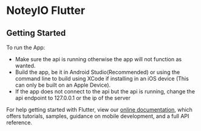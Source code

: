 # NoteyIO Flutter

## Getting Started

To run the App:
 - Make sure the api is running otherwise the app will not function as wanted.
 - Build the app, be it in Android Studio(Recommended) or using the command line to build using XCode if installing in an iOS device (This can only be built on an Apple Device).
 - If the app does not connect to the api but the api is running, change the api endpoint to 127.0.0.1 or the ip of the server

For help getting started with Flutter, view our
[online documentation](https://flutter.dev/docs), which offers tutorials,
samples, guidance on mobile development, and a full API reference.
